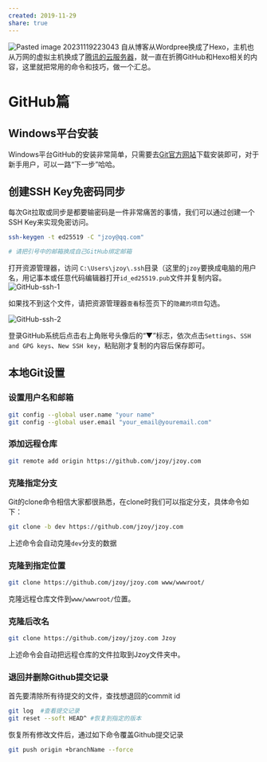 ```yaml
---
created: 2019-11-29
share: true
---
```

![Pasted image 20231119223043](https://img.xcz.life/i/archive/obsidian/1741527353-39.png)
自从博客从Wordpree换成了Hexo，主机也从万网的虚拟主机换成了[腾讯的云服务器](https://cloud.tencent.com/redirect.php?redirect=1034&cps_key=890cdfbc5953be8bca76097ab8151b7f&from=console)，就一直在折腾GitHub和Hexo相关的内容，这里就把常用的命令和技巧，做一个汇总。

# GitHub篇

## Windows平台安装

Windows平台GitHub的安装非常简单，只需要去[Git官方网站](https://git-scm.com/)下载安装即可，对于新手用户，可以一路“下一步”哈哈。

<!--more-->

## 创建SSH Key免密码同步

每次Git拉取或同步是都要输密码是一件非常痛苦的事情，我们可以通过创建一个SSH Key来实现免密访问。

```bash
ssh-keygen -t ed25519 -C "jzoy@qq.com"

# 请把引号中的邮箱换成自己GitHub绑定邮箱
```

打开资源管理器，访问 `C:\Users\jzoy\.ssh`目录（这里的`jzoy`要换成电脑的用户名，用记事本或任意代码编辑器打开`id_ed25519.pub`文件并复制内容。
![GitHub-ssh-1](https://img.xcz.life/i/archive/obsidian/1741527353-21.png)


如果找不到这个文件，请把资源管理器`查看`标签页下的`隐藏的项目`勾选。

![GitHub-ssh-2](https://img.xcz.life/i/archive/obsidian/1741527353-62.png)


登录GitHub系统后点击右上角账号头像后的“▼”标志，依次点击`Settings`、`SSH and GPG keys`、`New SSH key`，粘贴刚才复制的内容后保存即可。


## 本地Git设置

### 设置用户名和邮箱

```bash
git config --global user.name "your name"
git config --global user.email "your_email@youremail.com"
```

### 添加远程仓库

```bash
git remote add origin https://github.com/jzoy/jzoy.com
```

### 克隆指定分支

Git的clone命令相信大家都很熟悉，在clone时我们可以指定分支，具体命令如下：

```bash
git clone -b dev https://github.com/jzoy/jzoy.com
```

上述命令会自动克隆`dev`分支的数据

### 克隆到指定位置

```bash
git clone https://github.com/jzoy/jzoy.com www/wwwroot/
```

克隆远程仓库文件到`www/wwwroot/`位置。

### 克隆后改名 

```bash
git clone https://github.com/jzoy/jzoy.com Jzoy
```
上述命令会自动把远程仓库的文件拉取到Jzoy文件夹中。


### 退回并删除Github提交记录

首先要清除所有待提交的文件，查找想退回的commit id

```bash
git log  #查看提交记录
git reset --soft HEAD^ #恢复到指定的版本
```

恢复所有修改文件后，通过如下命令覆盖Github提交记录

```bash
git push origin +branchName --force
```